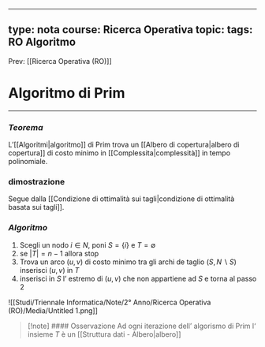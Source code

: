 
---
type: nota
course: Ricerca Operativa
topic: 
tags: RO Algoritmo
---

Prev: [[Ricerca Operativa (RO)]]

# Algoritmo di Prim
---


### *Teorema*

L’[[Algoritmi|algoritmo]] di Prim trova un [[Albero di copertura|albero di copertura]] di costo minimo in [[Complessita|complessità]] in tempo polinomiale.

### dimostrazione

Segue dalla [[Condizione di ottimalità sui tagli|condizione di ottimalità basata sui tagli]].

### *Algoritmo*

1. Scegli un nodo $i \in N$, poni $S = \{i\}$ e $T = \emptyset$
2. se $|T|= n-1$ allora stop
3. Trova un arco $(u,v)$ di costo minimo tra gli archi de taglio $(S,N \backslash S)$ inserisci $(u,v)$ in  $T$
4. inserisci in $S$ l’ estremo di $(u,v)$ che non appartiene ad $S$ e torna al passo $2$

![[Studi/Triennale Informatica/Note/2° Anno/Ricerca Operativa (RO)/Media/Untitled 1.png]]


>[!note] #### Osservazione
Ad ogni iterazione dell’ algorismo di Prim l‘ insieme  $T$ è un [[Struttura dati - Albero|albero]]

